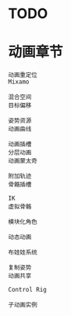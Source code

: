 # TODO

# 动画章节
    动画重定位
    Mixamo

    混合空间
    目标偏移

    姿势资源
    动画曲线

    动画插槽
    分层动画
    动画蒙太奇

    附加轨迹
    骨骼插槽
    
    IK
    虚拟骨骼

    模块化角色

    动态动画
    
    布娃娃系统

    复制姿势
    动画共享

    Control Rig

    子动画实例

